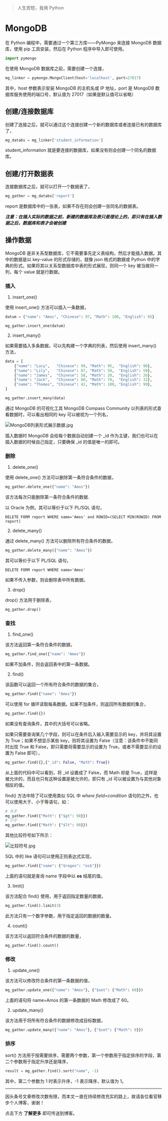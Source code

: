 > 人生苦短，我用 Python

# MongoDB

在 Python 编程中，需要通过一个第三方库——PyMongo 来连接 MongoDB 数据库，使用 pip 工具安装，然后在 Python 程序中导入即可使用。

```python
import pymongo
```

在使用 MongoDB 数据库之前，需要创建一个连接，

```python
mg_linker = pymongo.MongoClient(host='localhost', port=27017)
```

其中，host 参数表示安装 MongoDB 的主机名或 IP 地址，port 是 MongoDB 数据库服务使用的端口号，默认值为 27017（如果是默认值可以省略）

## 创建/连接数据库

创建了连接之后，就可以通过这个连接创建一个新的数据库或者连接已有的数据库了，

```python
mg_databs = mg_linker['student_information']
```

student_information 就是要连接的数据库，如果没有则会创建一个同名的数据库。

## 创建/打开数据表

连接数据库之后，就可以打开一个数据表了，

```python
mg_gather = mg_databs['report']
```

report 是数据库中的一张表，如果不存在则会创建一张同名的数据表。

***注意：在插入实际的数据之前，新建的数据库及表只是理论上的，即只有在插入数据之后，数据库和表才会被创建***

## 操作数据

MongoDB 是非关系型数据库，它不需要事先定义表结构，然后才能插入数据。其中的数据是以  key-value 的形式存储的，就像 json 格式的数据或 Python 中的字典的形式。如果将其以关系型数据库中表的形式展现，则同一个 key 被当做同一列，每个 value 就是行数据。

### 插入

1. insert_one()

使用 insert_one() 方法可以插入一条数据，

```python
datum = {"name": "Amos", "Chinese": 97, "Math": 100, "English": 95}

mg_gather.insert_one(datum)
```

2. insert_many()

如果需要插入多条数据，可以先构建一个字典的列表，然后使用 insert_many() 方法，

```python
data = [
	{"name": "Lucy",   "Chinese": 99, "Math": 95,  "English": 90},
	{"name": "Lily",   "Chinese": 87, "Math": 58,  "English": 59},
	{"name": "James",  "Chinese": 58, "Math": 20,  "English": 26},
	{"name": "Jack",   "Chinese": 60, "Math": 78,  "English": 32},
	{"name": "Thomas", "Chinese": 42, "Math": 100, "English": 99},
]

mg_gather.insert_many(data)
```

通过 MongoDB 的可视化工具 MongoDB Compass Community 以列表的形式查看数据时，可以看出相同的 key 可以被视为一个列名，

![MongoDB列表形式展示数据.jpg](https://i.loli.net/2019/08/29/ehoL7nvXuNG9cki.jpg)

插入数据时 MongoDB 会给每个数据自动创建一个 _id 作为主键，我们也可以在插入数据的时候自己指定，只要确保 _id 的值是唯一的即可。

### 删除

1. delete_one()

使用 delete_one() 方法可以删除第一条符合条件的数据，

```python
mg_gather.delete_one({"name": "Amos"})
```

该方法每次只能删除第一条符合条件的数据.

以 Oracle 为例，其可以等价于以下 PL/SQL 语句，

```plsql
DELETE FORM report WHERE name='Amos' and ROWID=(SELECT MIN(ROWID) FROM report)
```

2. delete_many()

通过 delete_many() 方法可以删除所有符合条件的数据，

```python
mg_gather.delete_many({"name": "Amos"})
```

其可以等价于以下 PL/SQL 语句，

```plsql
DELETE FORM report WHERE name='Amos'
```

如果不传入参数，则会删除表中所有数据。

3. drop()

drop() 方法用于删除表，

```python
mg_gather.drop()
```

### 查找

1. find_one()

该方法返回第一条符合条件的数据，

```python
mg_gather.find_one({"name": "Amos"})
```

如果不加条件，则会返回表中的第一条数据。

2. find()

该函数可以返回一个所有符合条件的数据的集合，

```python
mg_gather.find({"name": "Amos"})
```

可以使用 for 循环读取每条数据。如果不加条件，则返回所有数据的集合，

```python
mg_gather.find({})
```

如果没有查询条件，其中的大括号可以省略。

如果只需要查询某几个字段，则可以在条件后入输入需要显示的 key，并将其设置为 True；如果不想显示某些 key，则将其设置为 False（注意：该条件中不能同时出现 True 和 False，即只需要将需要显示的设置为 True，或者不需要显示的设置为 False 即可），

```python
mg_gather.find({},{"_id": False, "Math": True})
```

从上面的代码中可以看到，将 _id 设置成了 False，而 Math 却是 True，这样是被允许的，而且也只有这种设置是被允许的，即只有 _id 可以被设置为与其他对象相反的值。

find() 方法中除了可以使用类似 SQL 中 *where field=condition* 语句的之外，也可以使用大于、小于等语句，如：

```python
# 大于
mg_gather.find({"Math": {"$gt": 90}})
# 小于
mg_gather.find({"Math": {"$lt": 90}})
```

其他比较符号如下所示：

![比较符号.jpg](https://i.loli.net/2019/08/30/tYSw4MBh75rK8eX.jpg)

SQL 中的 like 语句可以使用正则表达式实现，

```python
mg_gather.find({"name": {"$regex": "os$"}})
```

上面的语句就是查询 name 字段中以 **os** 结尾的值。

3. limit()

该方法配合 find() 使用，用于返回指定数量的数据，

```python
mg_gather.find().limit(3)
```

此方法只有一个数字参数，用于指定返回的数据的数量。

4. count()

该方法可以返回符合条件的数据的数量，

```python
mg_gather.find().count()
```

### 修改

1. update_one()

该方法可以修改符合条件的第一条数据的值，

```python
mg_gather.update_one({"name": "Amos"}, {"$set": {"Math": 60}})
```

上面的语句将 name=Amos 的第一条数据的 Math 修改成了 60。

2. update_many()

该方法用于将所有符合条件的数据修改成目标数据，

```python
mg_gather.update_many({"name": "Amos"}, {"$set": {"Math": 0}})
```

### 排序

sort() 方法用于按需要排序，需要两个参数，第一个参数用于指定排序的字段，第二个参数用于指定升序还是降序，

```python
result = mg_gather.find().sort("name", -1)
```

其中，第二个参数为 1 时表示升序，-1 表示降序，默认值为 1。





------

因头条号文章修改次数有限，而本文一直在持续修改充实的路上，故请各位看官移步个人博客，谢谢！

点击下方 **了解更多** 即可传送到博客。

